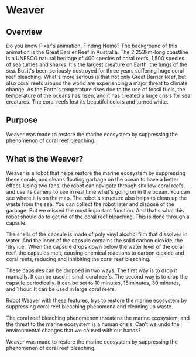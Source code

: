 # Weaver

## Overview

Do you know Pixar's animation, Finding Nemo? The background of this animation is the Great Barrier Reef in Australia. The 2,253km-long coastline is a UNESCO natural heritage of 400 species of coral reefs, 1,500 species of sea turtles and sharks. It's the largest creature on Earth, the lungs of the sea. But it's been seriously destroyed for three years suffering huge coral reef bleaching. What's more serious is that not only Great Barrier Reef, but also coral reefs around the world are experiencing a major threat to climate change. As the Earth's temperature rises due to the use of fossil fuels, the temperature of the oceans has risen, and it has created a huge crisis for sea creatures. The coral reefs lost its beautiful colors and turned white.

## Purpose

Weaver was made to restore the marine ecosystem by suppressing the phenomenon of coral reef bleaching.

## What is the Weaver?

Weaver is a robot that helps restore the marine ecosystem by suppressing these corals, and cleans floating garbage on the ocean to have a better effect. Using two fans, the robot can navigate through shallow coral reefs, and use its camera to see in real time what's going on in the ocean. You can see where it is on the map. The robot's structure also helps to clean up the waste from the sea. You can collect the robot later and dispose of the garbage. But we missed the most important function. And that's what this robot should do to get rid of the coral reef bleaching. This is done through a capsule.

The shells of the capsule is made of poly vinyl alcohol film that dissolves in water. And the inner of the capsule contains the solid carbon dioxide, the 'dry ice'. When the capsule drops down below the water level of the coral reef, the capsules melt, causing chemical reactions to carbon dioxide and coral reefs, reducing and inhibiting the coral reef bleaching.

These capsules can be dropped in two ways. The first way is to drop it manually. It can be used in small coral reefs. The second way is to drop the capsule periodically. It can be set to 10 minutes, 15 minutes, 30 minutes, and 1 hour. It can be used in large coral reefs.

Robot Weaver with these features, trys to restore the marine ecosystem by suppressing coral reef bleaching phenomena and cleaning up waste.

The coral reef bleaching phenomenon threatens the marine ecosystem, and the threat to the marine ecosystem is a human crisis. Can't we undo the environmental changes that we caused with our hands?

Weaver was made to restore the marine ecosystem by suppressing the phenomenon of coral reef bleaching.
